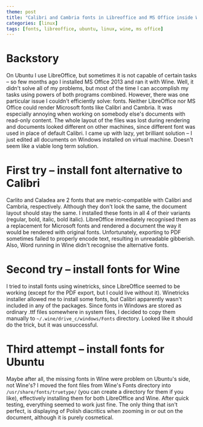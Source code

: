 ```yaml
---
theme: post
title: "Calibri and Cambria fonts in Libreoffice and MS Office inside Wine on Ubuntu"
categories: [linux]
tags: [fonts, libreoffice, ubuntu, linux, wine, ms office]
---
```


# Backstory
On Ubuntu I use LibreOffice, but sometimes it is not capable of certain tasks – so few months ago I installed MS Office 2013 and ran it with Wine. Well, it didn't solve all of my problems, but most of the time I can accomplish my tasks using powers of both programs combined.
However, there was one particular issue I couldn't efficiently solve: fonts. Neither LibreOffice nor MS Office could render Microsoft fonts like Calibri and Cambria. It was especially annoying when working on somebody else's documents with read-only content. The whole layout of the files was lost during rendering and documents looked different on other machines, since different font was used in place of default Calibri.
I came up with lazy, yet brilliant solution – I just edited all documents on Windows installed on virtual machine. Doesn't seem like a viable long term solution.

# First try – install font alternative to Calibri
Carlito and Caladea are 2 fonts that are metric-compatible with Calibri and Cambria, respectively. Although they don't look the same, the document layout should stay the same. I installed these fonts in all 4 of their variants (regular, bold, italic, bold italic).
LibreOffice immediately recognised them as a replacement for Microsoft fonts and rendered a document the way it would be rendered with original fonts. Unfortunately, exporting to PDF sometimes failed to properly encode text, resulting in unreadable gibberish. Also, Word running in Wine didn't recognise the alternative fonts.

# Second try – install fonts for Wine
I tried to install fonts using winetricks, since LibreOffice seemed to be working (except for the PDF export, but I could live without it). Winetricks installer allowed me to install some fonts, but Calibri apparently wasn't included in any of the packages.
Since fonts in Windows are stored as ordinary .ttf files somewhere in system files, I decided to copy them manually to `~/.wine/drive_c/windows/Fonts` directory. Looked like it should do the trick, but it was unsuccessful.

# Third attempt – install fonts for Ubuntu
Maybe after all, the missing fonts in Wine were problem on Ubuntu's side, not Wine's? 
I moved the font files from Wine's Fonts directory into `/usr/share/fonts/truetype/` (you can create a directory for them if you like), effectively installing them for both LibreOffice and Wine. 
After quick testing, everything seemed to work just fine. The only thing that isn't perfect, is displaying of Polish diacritics when zooming in or out on the document, although it is purely cosmetical.
